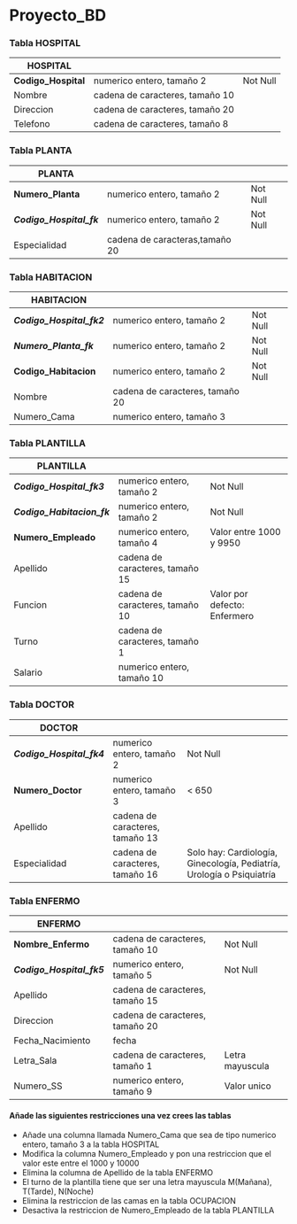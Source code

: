 # Proyecto_BD

### Tabla HOSPITAL

| HOSPITAL            |                                 |          |
|---------------------|---------------------------------|----------|
| **Codigo_Hospital** | numerico entero, tamaño 2       | Not Null |
| Nombre              | cadena de caracteres, tamaño 10 |          |
| Direccion           | cadena de caracteres, tamaño 20 |          |
| Telefono            | cadena de caracteres, tamaño 8  |          |

### Tabla PLANTA

| PLANTA                   |                                |          |
|--------------------------|--------------------------------|----------|
| **Numero_Planta**        | numerico entero, tamaño 2      | Not Null |
| **_Codigo_Hospital_fk_** | numerico entero, tamaño 2      | Not Null |
| Especialidad             | cadena de caracteras,tamaño 20 |          |

### Tabla HABITACION

| HABITACION                |                                 |          |
|---------------------------|---------------------------------|----------|
| **_Codigo_Hospital_fk2_** | numerico entero, tamaño 2       | Not Null |
| **_Numero_Planta_fk_**    | numerico entero, tamaño 2       | Not Null |
| **Codigo_Habitacion**     | numerico entero, tamaño 2       | Not Null |
| Nombre                    | cadena de caracteres, tamaño 20 |          |
| Numero_Cama               | numerico entero, tamaño 3       |          |

### Tabla PLANTILLA

| PLANTILLA                  |                                 |                              |
|----------------------------|---------------------------------|------------------------------|
| **_Codigo_Hospital_fk3_**  | numerico entero, tamaño 2       | Not Null                     |
| **_Codigo_Habitacion_fk_** | numerico entero, tamaño 2       | Not Null                     |
| **Numero_Empleado**        | numerico entero, tamaño 4       | Valor entre 1000 y 9950      |
| Apellido                   | cadena de caracteres, tamaño 15 |                              |
| Funcion                    | cadena de caracteres, tamaño 10 | Valor por defecto: Enfermero |
| Turno                      | cadena de caracteres, tamaño 1  |                              |
| Salario                    | numerico entero, tamaño 10      |                              |

### Tabla DOCTOR

| DOCTOR                    |                                 |                                                                       |
|---------------------------|---------------------------------|-----------------------------------------------------------------------|
| **_Codigo_Hospital_fk4_** | numerico entero, tamaño 2       | Not Null                                                              |
| **Numero_Doctor**         | numerico entero, tamaño 3       | < 650                                                                 |
| Apellido                  | cadena de caracteres, tamaño 13 |                                                                       |
| Especialidad              | cadena de caracteres, tamaño 16 | Solo hay: Cardiología, Ginecología, Pediatría, Urología o Psiquiatría |

### Tabla ENFERMO

| ENFERMO                   |                                 |                 |
|---------------------------|---------------------------------|-----------------|
| **Nombre_Enfermo**        | cadena de caracteres, tamaño 10 | Not Null        |
| **_Codigo_Hospital_fk5_** | numerico entero, tamaño 5       | Not Null        |
| Apellido                  | cadena de caracteres, tamaño 15 |                 |
| Direccion                 | cadena de caracteres, tamaño 20 |                 |
| Fecha_Nacimiento          | fecha                           |                 |
| Letra_Sala                | cadena de caracteres, tamaño 1  | Letra mayuscula |
| Numero_SS                 | numerico entero, tamaño 9       | Valor unico     |


#### Añade las siguientes restricciones una vez crees las tablas
* Añade una columna llamada Numero_Cama que sea de tipo numerico entero, tamaño 3 a la tabla HOSPITAL
* Modifica la columna Numero_Empleado y pon una restriccion que el valor este entre el 1000 y 10000
* Elimina la columna de Apellido de la tabla ENFERMO
* El turno de la plantilla tiene que ser una letra mayuscula M(Mañana), T(Tarde), N(Noche)
* Elimina la restriccion de las camas en la tabla OCUPACION
* Desactiva la restriccion de Numero_Empleado de la tabla PLANTILLA
